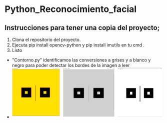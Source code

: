 # Python_Reconocimiento_facial

## Instrucciones para tener una copia del proyecto;
1. Clona el repositorio del proyecto.
2. Ejecuta pip install opencv-python y pip install imutils en tu cmd .
3. Listo



* "Contorno.py" identificamos las conversiones a grises y a blanco y negro para poder detectar los bordes de la imagen a leer
* ![Contorno](/Imagenes/ContornoOriginal.PNG)
